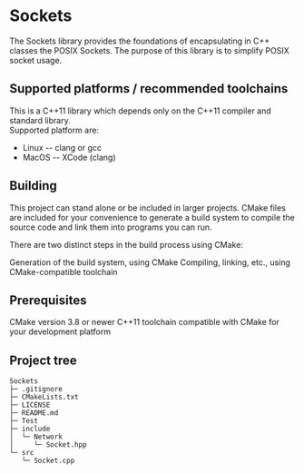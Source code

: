 # Sockets

The Sockets library provides the foundations of encapsulating in C++ classes the POSIX Sockets. The purpose of this library is to simplify POSIX socket usage.

## Supported platforms / recommended toolchains

This is a C++11 library which depends only on the C++11 compiler and standard library.  
Supported platform are:

- Linux -- clang or gcc
- MacOS -- XCode (clang)

## Building

This project can stand alone or be included in larger projects. CMake files are included for your convenience to generate a build system to compile the source code and link them into programs you can run.

There are two distinct steps in the build process using CMake:

Generation of the build system, using CMake
Compiling, linking, etc., using CMake-compatible toolchain

## Prerequisites

CMake version 3.8 or newer
C++11 toolchain compatible with CMake for your development platform

## Project tree

```
Sockets
├─ .gitignore
├─ CMakeLists.txt
├─ LICENSE
├─ README.md
├─ Test
├─ include
│  └─ Network
│     └─ Socket.hpp
└─ src
   └─ Socket.cpp

```
